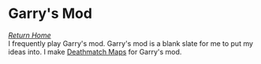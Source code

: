 # Garry's Mod
*[Return Home](index.md)*<br>
I frequently play Garry's mod. Garry's mod is a blank slate for me to put my ideas into. I make [Deathmatch Maps](hammer.md#deathmatch-maps) for Garry's mod.